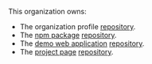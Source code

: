 This organization owns:

- The organization profile [repository](https://github.com/MathJSLab/.github).
- The [npm package](https://www.npmjs.com/package/mathjslab)
  [repository](https://github.com/MathJSLab/mathjslab).
- The [demo web application](https://app.mathjslab.com)
  [repository](https://github.com/MathJSLab/mathjslab-app).
- The [project page](https://mathjslab.com)
  [repository](https://github.com/MathJSLab/mathjslab-www).
